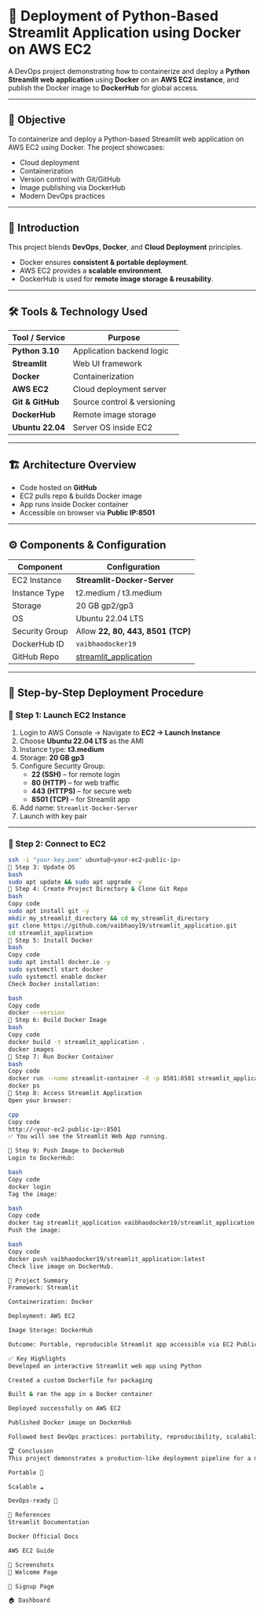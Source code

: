 # 🚀 Deployment of Python-Based Streamlit Application using Docker on AWS EC2

A DevOps project demonstrating how to containerize and deploy a **Python Streamlit web application** using **Docker** on an **AWS EC2 instance**, and publish the Docker image to **DockerHub** for global access.  

---

## 📌 Objective
To containerize and deploy a Python-based Streamlit web application on AWS EC2 using Docker. The project showcases:
- Cloud deployment  
- Containerization  
- Version control with Git/GitHub  
- Image publishing via DockerHub  
- Modern DevOps practices  

---

## 📖 Introduction
This project blends **DevOps**, **Docker**, and **Cloud Deployment** principles.  
- Docker ensures **consistent & portable deployment**.  
- AWS EC2 provides a **scalable environment**.  
- DockerHub is used for **remote image storage & reusability**.  

---

## 🛠️ Tools & Technology Used
| Tool / Service   | Purpose |
|------------------|---------|
| **Python 3.10**  | Application backend logic |
| **Streamlit**    | Web UI framework |
| **Docker**       | Containerization |
| **AWS EC2**      | Cloud deployment server |
| **Git & GitHub** | Source control & versioning |
| **DockerHub**    | Remote image storage |
| **Ubuntu 22.04** | Server OS inside EC2 |

---

## 🏗️ Architecture Overview
- Code hosted on **GitHub**  
- EC2 pulls repo & builds Docker image  
- App runs inside Docker container  
- Accessible on browser via **Public IP:8501**  

---

## ⚙️ Components & Configuration
| Component   | Configuration |
|-------------|---------------|
| EC2 Instance | **Streamlit-Docker-Server** |
| Instance Type | t2.medium / t3.medium |
| Storage | 20 GB gp2/gp3 |
| OS | Ubuntu 22.04 LTS |
| Security Group | Allow **22, 80, 443, 8501 (TCP)** |
| DockerHub ID | `vaibhaodocker19` |
| GitHub Repo | [streamlit_application](https://github.com/vaibhaoy19/streamlit_application.git) |

---

## 📝 Step-by-Step Deployment Procedure

### 🔹 Step 1: Launch EC2 Instance
1. Login to AWS Console → Navigate to **EC2 → Launch Instance**  
2. Choose **Ubuntu 22.04 LTS** as the AMI  
3. Instance type: **t3.medium**  
4. Storage: **20 GB gp3**  
5. Configure Security Group:  
   - **22 (SSH)** – for remote login  
   - **80 (HTTP)** – for web traffic  
   - **443 (HTTPS)** – for secure web  
   - **8501 (TCP)** – for Streamlit app  
6. Add name: `Streamlit-Docker-Server`  
7. Launch with key pair  

---

### 🔹 Step 2: Connect to EC2
```bash
ssh -i "your-key.pem" ubuntu@<your-ec2-public-ip>
🔹 Step 3: Update OS
bash
sudo apt update && sudo apt upgrade -y
🔹 Step 4: Create Project Directory & Clone Git Repo
bash
Copy code
sudo apt install git -y
mkdir my_streamlit_directory && cd my_streamlit_directory
git clone https://github.com/vaibhaoy19/streamlit_application.git
cd streamlit_application
🔹 Step 5: Install Docker
bash
Copy code
sudo apt install docker.io -y
sudo systemctl start docker
sudo systemctl enable docker
Check Docker installation:

bash
Copy code
docker --version
🔹 Step 6: Build Docker Image
bash
Copy code
docker build -t streamlit_application .
docker images
🔹 Step 7: Run Docker Container
bash
Copy code
docker run --name streamlit-container -d -p 8501:8501 streamlit_application
docker ps
🔹 Step 8: Access Streamlit Application
Open your browser:

cpp
Copy code
http://<your-ec2-public-ip>:8501
✅ You will see the Streamlit Web App running.

🔹 Step 9: Push Image to DockerHub
Login to DockerHub:

bash
Copy code
docker login
Tag the image:

bash
Copy code
docker tag streamlit_application vaibhaodocker19/streamlit_application:latest
Push the image:

bash
Copy code
docker push vaibhaodocker19/streamlit_application:latest
Check live image on DockerHub.

🎯 Project Summary
Framework: Streamlit

Containerization: Docker

Deployment: AWS EC2

Image Storage: DockerHub

Outcome: Portable, reproducible Streamlit app accessible via EC2 Public IP

✅ Key Highlights
Developed an interactive Streamlit web app using Python

Created a custom Dockerfile for packaging

Built & ran the app in a Docker container

Deployed successfully on AWS EC2

Published Docker image on DockerHub

Followed best DevOps practices: portability, reproducibility, scalability

🏆 Conclusion
This project demonstrates a production-like deployment pipeline for a modern Python web application. By combining Docker, AWS EC2, GitHub, and DockerHub, the deployment is:

Portable 🚀

Scalable ☁️

DevOps-ready 🔧

🔗 References
Streamlit Documentation

Docker Official Docs

AWS EC2 Guide

📸 Screenshots
👋 Welcome Page

📝 Signup Page

🏠 Dashboard
